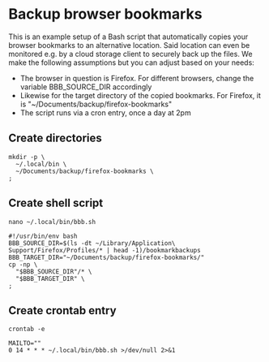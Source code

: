 # Backup browser bookmarks
This is an example setup of a Bash script that automatically copies your browser bookmarks to an alternative location. Said location can even be monitored e.g. by a cloud storage client to securely back up the files. We make the following assumptions but you can adjust based on your needs:
- The browser in question is Firefox. For different browsers, change the variable BBB_SOURCE_DIR accordingly
- Likewise for the target directory of the copied bookmarks. For Firefox, it is "~/Documents/backup/firefox-bookmarks"
- The script runs via a cron entry, once a day at 2pm

## Create directories
```shell
mkdir -p \
  ~/.local/bin \
  ~/Documents/backup/firefox-bookmarks \
;
```

## Create shell script
```shell
nano ~/.local/bin/bbb.sh

#!/usr/bin/env bash
BBB_SOURCE_DIR=$(ls -dt ~/Library/Application\ Support/Firefox/Profiles/* | head -1)/bookmarkbackups
BBB_TARGET_DIR="~/Documents/backup/firefox-bookmarks/"
cp -np \
  "$BBB_SOURCE_DIR"/* \
  "$BBB_TARGET_DIR" \
;
```

## Create crontab entry
```shell
crontab -e

MAILTO=""
0 14 * * * ~/.local/bin/bbb.sh >/dev/null 2>&1
```
